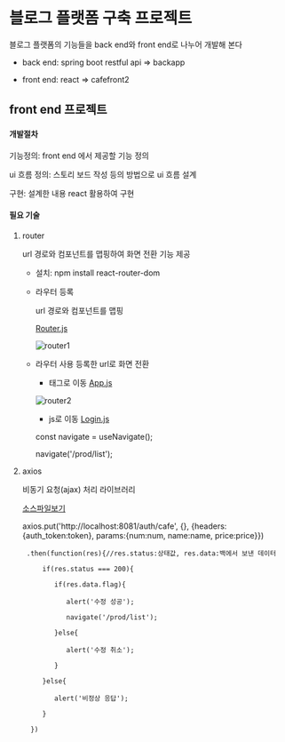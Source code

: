 # 블로그 플랫폼 구축 프로젝트

블로그 플랫폼의 기능들을 back end와 front end로 나누어 개발해 본다

* back end: spring boot restful api
   => backapp
   
* front end: react 
   => cafefront2
  
## front end 프로젝트

#### 개발절차

기능정의: front end 에서 제공할 기능 정의

ui 흐름 정의: 스토리 보드 작성 등의 방법으로 ui 흐름 설계

구현: 설계한 내용 react 활용하여 구현

#### 필요 기술

1. router
 
   url 경로와 컴포넌트를 맵핑하여 화면 전환 기능 제공
   
   - 설치: npm install react-router-dom
   - 라우터 등록
  
     url 경로와 컴포넌트를 맵핑
     
     [Router.js](https://github.com/kingnuna/cafefront2/blob/master/src/Router.js)
  
     ![router1](https://github.com/user-attachments/assets/bdb9ff89-8fc3-4c64-9a15-e5d581dcce9e)
     
   - 라우터 사용
     등록한 url로 화면 전환

     * 태그로 이동 [App.js](https://github.com/kingnuna/cafefront2/blob/master/src/App.js)

     ![router2](https://github.com/user-attachments/assets/55ff61ea-89d7-4259-826e-1047bd56ba8a)
  
     * js로 이동 [Login.js](https://github.com/kingnuna/cafefront2/blob/master/src/components/member/Login.js)

     const navigate = useNavigate();

     navigate('/prod/list');
     
2. axios
   
   비동기 요청(ajax) 처리 라이브러리

   [소스파일보기](https://github.com/kingnuna/cafefront2/blob/master/src/components/prod/ProdDetail.js)

   axios.put('http://localhost:8081/auth/cafe', {}, {headers:{auth_token:token}, params:{num:num, name:name, price:price}})
   
        .then(function(res){//res.status:상태값, res.data:백에서 보낸 데이터
   
            if(res.status === 200){
   
               if(res.data.flag){
   
                  alert('수정 성공');
   
                  navigate('/prod/list');
   
               }else{
   
                  alert('수정 취소');
   
               }
   
            }else{
   
               alert('비정상 응답');
   
            }
   
         })
